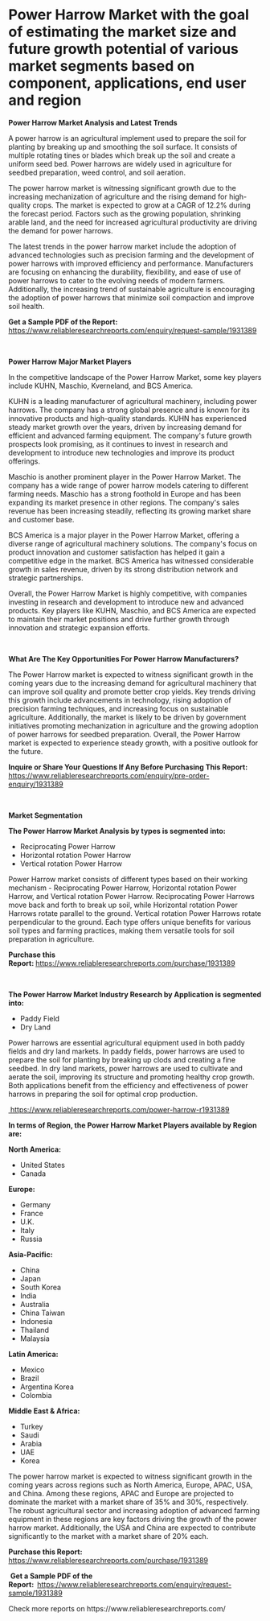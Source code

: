 <p><h1>Power Harrow Market with the goal of estimating the market size and future growth potential of various market segments based on component, applications, end user and region</h1></p><p><strong>Power Harrow Market Analysis and Latest Trends</strong></p>
<p><p>A power harrow is an agricultural implement used to prepare the soil for planting by breaking up and smoothing the soil surface. It consists of multiple rotating tines or blades which break up the soil and create a uniform seed bed. Power harrows are widely used in agriculture for seedbed preparation, weed control, and soil aeration.</p><p>The power harrow market is witnessing significant growth due to the increasing mechanization of agriculture and the rising demand for high-quality crops. The market is expected to grow at a CAGR of 12.2% during the forecast period. Factors such as the growing population, shrinking arable land, and the need for increased agricultural productivity are driving the demand for power harrows.</p><p>The latest trends in the power harrow market include the adoption of advanced technologies such as precision farming and the development of power harrows with improved efficiency and performance. Manufacturers are focusing on enhancing the durability, flexibility, and ease of use of power harrows to cater to the evolving needs of modern farmers. Additionally, the increasing trend of sustainable agriculture is encouraging the adoption of power harrows that minimize soil compaction and improve soil health.</p></p>
<p><strong>Get a Sample PDF of the Report:&nbsp;</strong> <a href="https://www.reliableresearchreports.com/enquiry/request-sample/1931389">https://www.reliableresearchreports.com/enquiry/request-sample/1931389</a></p>
<p>&nbsp;</p>
<p><strong>Power Harrow Major Market Players</strong></p>
<p><p>In the competitive landscape of the Power Harrow Market, some key players include KUHN, Maschio, Kverneland, and BCS America.</p><p>KUHN is a leading manufacturer of agricultural machinery, including power harrows. The company has a strong global presence and is known for its innovative products and high-quality standards. KUHN has experienced steady market growth over the years, driven by increasing demand for efficient and advanced farming equipment. The company's future growth prospects look promising, as it continues to invest in research and development to introduce new technologies and improve its product offerings.</p><p>Maschio is another prominent player in the Power Harrow Market. The company has a wide range of power harrow models catering to different farming needs. Maschio has a strong foothold in Europe and has been expanding its market presence in other regions. The company's sales revenue has been increasing steadily, reflecting its growing market share and customer base.</p><p>BCS America is a major player in the Power Harrow Market, offering a diverse range of agricultural machinery solutions. The company's focus on product innovation and customer satisfaction has helped it gain a competitive edge in the market. BCS America has witnessed considerable growth in sales revenue, driven by its strong distribution network and strategic partnerships.</p><p>Overall, the Power Harrow Market is highly competitive, with companies investing in research and development to introduce new and advanced products. Key players like KUHN, Maschio, and BCS America are expected to maintain their market positions and drive further growth through innovation and strategic expansion efforts.</p></p>
<p>&nbsp;</p>
<p><strong>What Are The Key Opportunities For Power Harrow Manufacturers?</strong></p>
<p><p>The Power Harrow market is expected to witness significant growth in the coming years due to the increasing demand for agricultural machinery that can improve soil quality and promote better crop yields. Key trends driving this growth include advancements in technology, rising adoption of precision farming techniques, and increasing focus on sustainable agriculture. Additionally, the market is likely to be driven by government initiatives promoting mechanization in agriculture and the growing adoption of power harrows for seedbed preparation. Overall, the Power Harrow market is expected to experience steady growth, with a positive outlook for the future.</p></p>
<p><strong>Inquire or Share Your Questions If Any Before Purchasing This Report:</strong> <a href="https://www.reliableresearchreports.com/enquiry/pre-order-enquiry/1931389">https://www.reliableresearchreports.com/enquiry/pre-order-enquiry/1931389</a></p>
<p>&nbsp;</p>
<p><strong>Market Segmentation</strong></p>
<p><strong>The Power Harrow Market Analysis by types is segmented into:</strong></p>
<p><ul><li>Reciprocating Power Harrow</li><li>Horizontal rotation Power Harrow</li><li>Vertical rotation Power Harrow</li></ul></p>
<p><p>Power Harrow market consists of different types based on their working mechanism - Reciprocating Power Harrow, Horizontal rotation Power Harrow, and Vertical rotation Power Harrow. Reciprocating Power Harrows move back and forth to break up soil, while Horizontal rotation Power Harrows rotate parallel to the ground. Vertical rotation Power Harrows rotate perpendicular to the ground. Each type offers unique benefits for various soil types and farming practices, making them versatile tools for soil preparation in agriculture.</p></p>
<p><strong>Purchase this Report:&nbsp;</strong><a href="https://www.reliableresearchreports.com/purchase/1931389">https://www.reliableresearchreports.com/purchase/1931389</a></p>
<p>&nbsp;</p>
<p><strong>The Power Harrow Market Industry Research by Application is segmented into:</strong></p>
<p><ul><li>Paddy Field</li><li>Dry Land</li></ul></p>
<p><p>Power harrows are essential agricultural equipment used in both paddy fields and dry land markets. In paddy fields, power harrows are used to prepare the soil for planting by breaking up clods and creating a fine seedbed. In dry land markets, power harrows are used to cultivate and aerate the soil, improving its structure and promoting healthy crop growth. Both applications benefit from the efficiency and effectiveness of power harrows in preparing the soil for optimal crop production.</p></p>
<p><a href="https://www.reliableresearchreports.com/power-harrow-r1931389">&nbsp;https://www.reliableresearchreports.com/power-harrow-r1931389</a></p>
<p><strong>In terms of Region, the Power Harrow Market Players available by Region are:</strong></p>
<p>
    <p> <strong> North America: </strong>
        <ul>
            <li>United States</li>
            <li>Canada</li>
        </ul>
        </p> 
    <p> <strong> Europe: </strong>
        <ul>
            <li>Germany</li>
            <li>France</li>
            <li>U.K.</li>
            <li>Italy</li>
            <li>Russia</li>
        </ul>
        </p> 
    <p> <strong> Asia-Pacific: </strong>
        <ul>
            <li>China</li>
            <li>Japan</li>
            <li>South Korea</li>
            <li>India</li>
            <li>Australia</li>
            <li>China Taiwan</li>
            <li>Indonesia</li>
            <li>Thailand</li>
            <li>Malaysia</li>
        </ul>
        </p> 
    <p> <strong> Latin America: </strong>
        <ul>
            <li>Mexico</li>
            <li>Brazil</li>
            <li>Argentina Korea</li>
            <li>Colombia</li>
        </ul>
        </p> 
    <p> <strong> Middle East & Africa: </strong>
        <ul>
            <li>Turkey</li>
            <li>Saudi</li>
            <li>Arabia</li>
            <li>UAE</li>
            <li>Korea</li>
        </ul>
    </p>
    </p>
<p><p>The power harrow market is expected to witness significant growth in the coming years across regions such as North America, Europe, APAC, USA, and China. Among these regions, APAC and Europe are projected to dominate the market with a market share of 35% and 30%, respectively. The robust agricultural sector and increasing adoption of advanced farming equipment in these regions are key factors driving the growth of the power harrow market. Additionally, the USA and China are expected to contribute significantly to the market with a market share of 20% each.</p></p>
<p><strong>Purchase this Report: </strong><a href="https://www.reliableresearchreports.com/purchase/1931389">https://www.reliableresearchreports.com/purchase/1931389</a></p>
<p>&nbsp;<strong>Get a Sample PDF of the Report:&nbsp;&nbsp;</strong><a href="https://www.reliableresearchreports.com/enquiry/request-sample/1931389">https://www.reliableresearchreports.com/enquiry/request-sample/1931389</a></p>
<p><strong></strong></p>
<p>Check more reports on https://www.reliableresearchreports.com/</p>